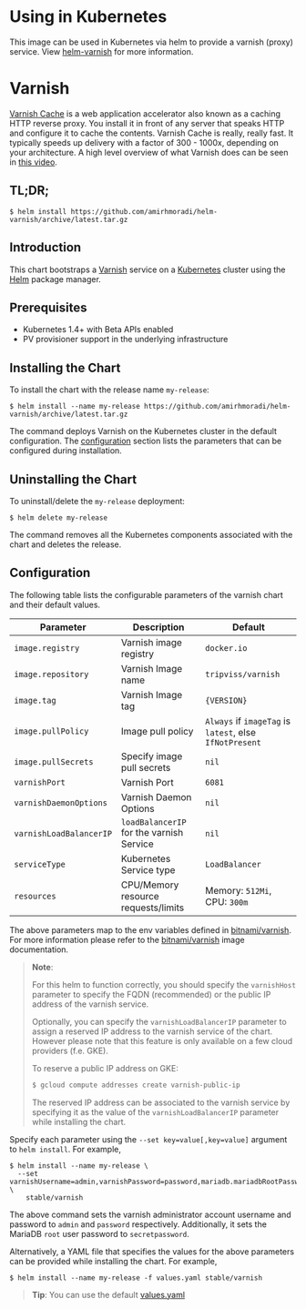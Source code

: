 # Using in Kubernetes

This image can be used in Kubernetes via helm to provide a varnish (proxy) service. View [helm-varnish](https://github.com/amirhmoradi/helm-varnish) for more information.

# Varnish

[Varnish Cache](https://varnish-cache.org/) is a web application accelerator also known as a caching HTTP reverse proxy. You install it in front of any server that speaks HTTP and configure it to cache the contents. Varnish Cache is really, really fast. It typically speeds up delivery with a factor of 300 - 1000x, depending on your architecture. A high level overview of what Varnish does can be seen in [this video](https://www.youtube.com/watch?v=fGD14ChpcL4).

## TL;DR;

```console
$ helm install https://github.com/amirhmoradi/helm-varnish/archive/latest.tar.gz
```

## Introduction

This chart bootstraps a [Varnish](https://github.com/tripviss/docker-varnish) service on a [Kubernetes](http://kubernetes.io) cluster using the [Helm](https://helm.sh) package manager.

## Prerequisites

- Kubernetes 1.4+ with Beta APIs enabled
- PV provisioner support in the underlying infrastructure

## Installing the Chart

To install the chart with the release name `my-release`:

```console
$ helm install --name my-release https://github.com/amirhmoradi/helm-varnish/archive/latest.tar.gz
```

The command deploys Varnish on the Kubernetes cluster in the default configuration. The [configuration](#configuration) section lists the parameters that can be configured during installation.

## Uninstalling the Chart

To uninstall/delete the `my-release` deployment:

```console
$ helm delete my-release
```

The command removes all the Kubernetes components associated with the chart and deletes the release.

## Configuration

The following table lists the configurable parameters of the varnish chart and their default values.

|             Parameter              |               Description                |                         Default                          |
|------------------------------------|------------------------------------------|----------------------------------------------------------|
| `image.registry`                   | Varnish image registry                   | `docker.io`                                              |
| `image.repository`                 | Varnish Image name                       | `tripviss/varnish`                                       |
| `image.tag`                        | Varnish Image tag                        | `{VERSION}`                                              |
| `image.pullPolicy`                 | Image pull policy                        | `Always` if `imageTag` is `latest`, else `IfNotPresent`  |
| `image.pullSecrets`                | Specify image pull secrets               | `nil`                                                    |
| `varnishPort`                      | Varnish Port                             | `6081`                                                   |
| `varnishDaemonOptions`             | Varnish Daemon Options                   | `nil`                                                    |
| `varnishLoadBalancerIP`            | `loadBalancerIP` for the varnish Service | `nil`                                                    |
| `serviceType`                      | Kubernetes Service type                  | `LoadBalancer`                                           |
| `resources`                        | CPU/Memory resource requests/limits      | Memory: `512Mi`, CPU: `300m`                             |

The above parameters map to the env variables defined in [bitnami/varnish](http://github.com/bitnami/bitnami-docker-varnish). For more information please refer to the [bitnami/varnish](http://github.com/bitnami/bitnami-docker-varnish) image documentation.

> **Note**:
>
> For this helm to function correctly, you should specify the `varnishHost` parameter to specify the FQDN (recommended) or the public IP address of the varnish service.
>
> Optionally, you can specify the `varnishLoadBalancerIP` parameter to assign a reserved IP address to the varnish service of the chart. However please note that this feature is only available on a few cloud providers (f.e. GKE).
>
> To reserve a public IP address on GKE:
>
> ```bash
> $ gcloud compute addresses create varnish-public-ip
> ```
>
> The reserved IP address can be associated to the varnish service by specifying it as the value of the `varnishLoadBalancerIP` parameter while installing the chart.

Specify each parameter using the `--set key=value[,key=value]` argument to `helm install`. For example,

```console
$ helm install --name my-release \
  --set varnishUsername=admin,varnishPassword=password,mariadb.mariadbRootPassword=secretpassword \
    stable/varnish
```

The above command sets the varnish administrator account username and password to `admin` and `password` respectively. Additionally, it sets the MariaDB `root` user password to `secretpassword`.

Alternatively, a YAML file that specifies the values for the above parameters can be provided while installing the chart. For example,

```console
$ helm install --name my-release -f values.yaml stable/varnish
```

> **Tip**: You can use the default [values.yaml](values.yaml)
